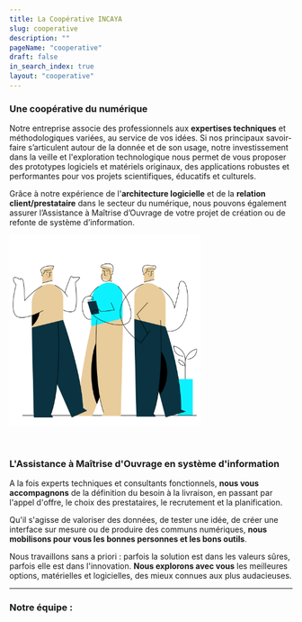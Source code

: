 ```yaml
---
title: La Coopérative INCAYA
slug: cooperative
description: ""
pageName: "cooperative"
draft: false
in_search_index: true
layout: "cooperative"
---
```


### Une coopérative du numérique

Notre entreprise associe des professionnels aux **expertises techniques** et méthodologiques variées, au service de vos idées.
Si nos principaux savoir-faire s’articulent autour de la donnée et de son usage, notre investissement dans la veille et l'exploration technologique nous permet de vous proposer des prototypes logiciels et matériels originaux, des applications robustes et performantes pour vos projets scientifiques, éducatifs et culturels.

Grâce à notre expérience de l'**architecture logicielle** et de la **relation client/prestataire** dans le secteur du numérique, nous pouvons également assurer l’Assistance à Maîtrise d’Ouvrage de votre projet de création ou de refonte de système d’information.

<img src="equipe.svg" class="illu" alt="l'équipe incaya" style="max-width:340px; height:auto; margin-bottom:30px;">


### L'Assistance à Maîtrise d'Ouvrage en système d'information

A la fois experts techniques et consultants fonctionnels, **nous vous accompagnons** de la définition du besoin à la livraison, en passant par l'appel d'offre, le choix des prestataires, le recrutement et la planification.

Qu'il s'agisse de valoriser des données, de tester une idée, de créer une interface sur mesure ou de produire des communs numériques, **nous mobilisons pour vous les bonnes personnes et les bons outils**.

Nous travaillons sans a priori : parfois la solution est dans les valeurs sûres, parfois elle est dans l'innovation. **Nous explorons avec vous** les meilleures options, matérielles et logicielles, des mieux connues aux plus audacieuses.  


----

### Notre équipe : 